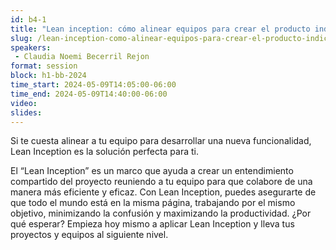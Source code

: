 ```yaml
---
id: b4-1
title: "Lean inception: cómo alinear equipos para crear el producto indicado" 
slug: /lean-inception-como-alinear-equipos-para-crear-el-producto-indicado
speakers:
 - Claudia Noemi Becerril Rejon
format: session
block: h1-bb-2024
time_start: 2024-05-09T14:05:00-06:00
time_end: 2024-05-09T14:40:00-06:00
video:
slides:
---
```


Si te cuesta alinear a tu equipo para desarrollar una nueva funcionalidad, Lean Inception es la solución perfecta para ti.

El “Lean Inception” es un marco que ayuda a crear un entendimiento compartido del proyecto reuniendo a tu equipo para que colabore de una manera más eficiente y eficaz. Con Lean Inception, puedes asegurarte de que todo el mundo está en la misma página, trabajando por el mismo objetivo, minimizando la confusión y maximizando la productividad. ¿Por qué esperar? Empieza hoy mismo a aplicar Lean Inception y lleva tus proyectos y equipos al siguiente nivel.